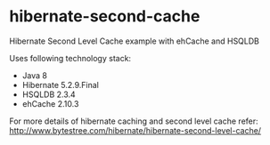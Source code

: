 # hibernate-second-cache
Hibernate Second Level Cache example with ehCache and HSQLDB

Uses following technology stack:
* Java 8
* Hibernate 5.2.9.Final
* HSQLDB 2.3.4
* ehCache 2.10.3

For more details of hibernate caching and second level cache refer:
http://www.bytestree.com/hibernate/hibernate-second-level-cache/

